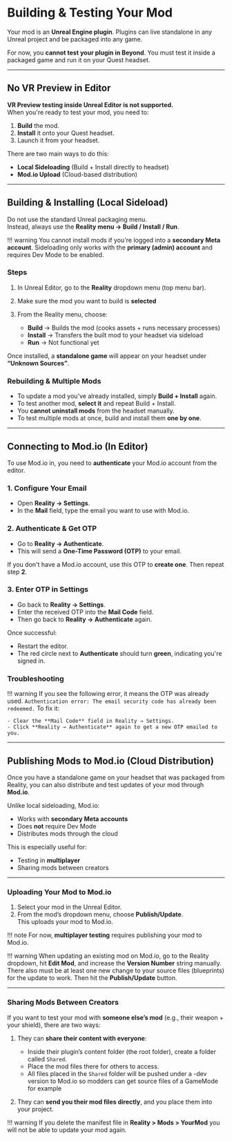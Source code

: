# Building & Testing Your Mod

Your mod is an **Unreal Engine plugin**. Plugins can live standalone in any Unreal project and be packaged into any game.  

For now, you **cannot test your plugin in Beyond**. You must test it inside a packaged game and run it on your Quest headset.

---

## No VR Preview in Editor

**VR Preview testing inside Unreal Editor is not supported.**  
When you're ready to test your mod, you need to:

1. **Build** the mod.
2. **Install** it onto your Quest headset.
3. Launch it from your headset.

There are two main ways to do this:

- **Local Sideloading** (Build + Install directly to headset)  
- **Mod.io Upload** (Cloud-based distribution)

---

## Building & Installing (Local Sideload)

Do not use the standard Unreal packaging menu.  
Instead, always use the **Reality menu → Build / Install / Run**.

!!! warning
    You cannot install mods if you're logged into a **secondary Meta account**. Sideloading only works with the **primary (admin) account** and requires Dev Mode to be enabled.

### Steps

1. In Unreal Editor, go to the **Reality** dropdown menu (top menu bar).
2. Make sure the mod you want to build is **selected**
3. From the Reality menu, choose:

    - **Build** → Builds the mod (cooks assets + runs necessary processes)  
    - **Install** → Transfers the built mod to your headset via sideload  
    - **Run** → Not functional yet

Once installed, a **standalone game** will appear on your headset under **“Unknown Sources”**.

### Rebuilding & Multiple Mods

- To update a mod you’ve already installed, simply **Build + Install** again.
- To test another mod, **select it** and repeat Build + Install.
- You **cannot uninstall mods** from the headset manually.
- To test multiple mods at once, build and install them **one by one**.

---

## Connecting to Mod.io (In Editor)

To use Mod.io in, you need to **authenticate** your Mod.io account from the editor.

### 1. Configure Your Email

- Open **Reality → Settings**.
- In the **Mail** field, type the email you want to use with Mod.io.

### 2. Authenticate & Get OTP

- Go to **Reality → Authenticate**.  
- This will send a **One-Time Password (OTP)** to your email.

If you don't have a Mod.io account, use this OTP to **create one**. Then repeat step **2**.

### 3. Enter OTP in Settings

- Go back to **Reality → Settings**.
- Enter the received OTP into the **Mail Code** field.
- Then go back to **Reality → Authenticate** again.

Once successful:

- Restart the editor.
- The red circle next to **Authenticate** should turn **green**, indicating you're signed in.

### Troubleshooting

!!! warning
    If you see the following error, it means the OTP was already used. 
    ```
    Authentication error: The email security code has already been redeemed.
    ```
    To fix it:

    - Clear the **Mail Code** field in Reality → Settings.
    - Click **Reality → Authenticate** again to get a new OTP emailed to you.

    
---

## Publishing Mods to Mod.io (Cloud Distribution)

Once you have a standalone game on your headset that was packaged from Reality, you can also distribute and test updates of your mod through **Mod.io**.  

Unlike local sideloading, Mod.io:

- Works with **secondary Meta accounts**
- Does **not** require Dev Mode
- Distributes mods through the cloud

This is especially useful for:

- Testing in **multiplayer**
- Sharing mods between creators

---

### Uploading Your Mod to Mod.io

1. Select your mod in the Unreal Editor.  
2. From the mod’s dropdown menu, choose **Publish/Update**.  
   This uploads your mod to Mod.io.

!!! note
    For now, **multiplayer testing** requires publishing your mod to Mod.io.

!!! warning
    When updating an existing mod on Mod.io, go to the Reality dropdown, hit **Edit Mod**, and increase the **Version Number** string manually. There also must be at least one new change to your source files (blueprints) for the update to work. Then hit the **Publish/Update** button.

---

### Sharing Mods Between Creators

If you want to test your mod with **someone else’s mod** (e.g., their weapon + your shield), there are two ways:

1. They can **share their content with everyone**:
    - Inside their plugin’s content folder (the root folder), create a folder called `Shared`.
    - Place the mod files there for others to access.
    - All files placed in the `Shared` folder will be pushed under a -dev version to Mod.io so modders can get source files of a GameMode for example

2. They can **send you their mod files directly**, and you place them into your project.

!!! warning
    If you delete the manifest file in **Reality > Mods > YourMod** you will not be able to update your mod again.
